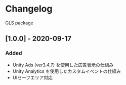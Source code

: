# Changelog
GLS package

## [1.0.0] - 2020-09-17
### Added
- Unity Ads (ver3.4.7) を使用した広告表示の仕組み
- Unity Analytics を使用したカスタムイベントの仕組み
- UIセーフエリア対応
